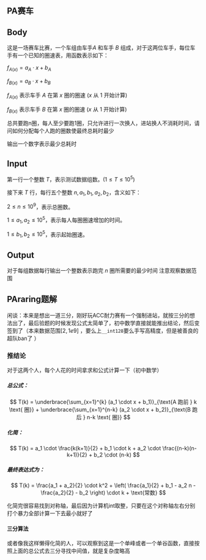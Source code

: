 ## PA赛车

## Body

这是一场赛车比赛，一个车组由车手$A$ 和车手 $B$ 组成，对于这两位车手，每位车手有一个已知的圈速表，用函数表示如下：

$f_{A(x)}=a_A⋅x+b_A$

$f_{B(x)}=a_B⋅x+b_B$

$f_{A(x)}$ 表示车手 $A$ 在第 $x$ 圈的圈速 ($x$ 从 $1$ 开始计算)

$f_{B(x)}$ 表示车手 $B$ 在第 $x$ 圈的圈速 ($x$ 从 $1$ 开始计算)

总共要跑n圈，每人至少要跑1圈，只允许进行一次换人，进站换人不消耗时间，请问如何分配每个人跑的圈数使最终总耗时最少

输出一个数字表示最少总耗时

## Input

第一行一个整数 $T$，表示测试数据组数。$(1 \leq T \leq 10^5)$

接下来 $T$ 行，每行五个整数 $n, a_1, b_1, a_2, b_2$，含义如下：

$2 \leq n \leq 10^9$，表示总圈数。

$1 \leq a_1, a_2 \leq 10^5$，表示每人每圈圈速增加的时间。

$1 \leq b_1, b_2 \leq 10^5$，表示起始圈速。

## Output

对于每组数据每行输出一个整数表示跑完 $n$ 圈所需要的最少时间 注意观察数据范围

## PAraring题解

闲谈：本来是想出一道三分，刚好玩ACC耐力赛有一个强制进站，就按三分的想法出了，最后验题的时候发现公式太简单了，初中数学直接就能推出结论，然后变签到了（本来数据范围$[2, 1e9]$
，要么上`__int128`要么手写高精度，但是被善良的超队ban了 ）

### 推结论

对于这两个人，每个人花的时间拿求和公式计算一下（初中数学）

##### 总公式：

$$
T(k) = \underbrace{\sum_{x=1}^{k} (a_1 \cdot x + b_1)}_{\text{A 跑前 } k \text{ 圈}} + \underbrace{\sum_{x=1}^{n-k} (a_2 \cdot x + b_2)}_{\text{B 跑后 } n-k \text{ 圈}}
$$

##### 化简：

$$
T(k) = a_1 \cdot \frac{k(k+1)}{2} + b_1 \cdot k + a_2 \cdot \frac{(n-k)(n-k+1)}{2} + b_2 \cdot (n-k)
$$

##### 最终表达式为：

$$
T(k) = \frac{a_1 + a_2}{2} \cdot k^2 + \left( \frac{a_1}{2} + b_1 - a_2 n - \frac{a_2}{2} - b_2 \right) \cdot k + \text{常数}
$$

化简完很容易找到对称轴，最后因为计算机int取整，只要在这个对称轴左右分别打个暴力全部计算一下去最小就好了

#### 三分算法

或者像我这样懒得化简的人，可以观察到这是一个单峰或者一个单谷函数，直接按照上面的总公式去三分寻找中间值，就是复杂度略高